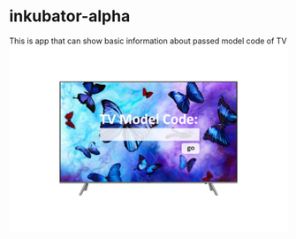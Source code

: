 # inkubator-alpha
This is app that can show basic information about passed model code of TV
![Screen of app](images/ink.png)